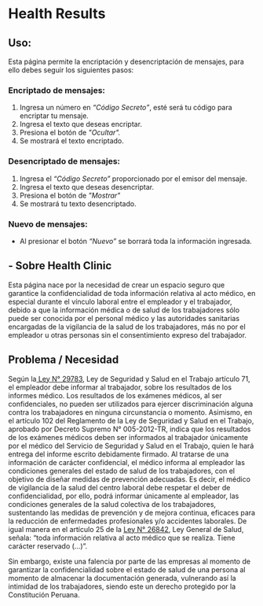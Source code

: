 # Health Results

## Uso:
Esta página permite la encriptación y desencriptación de mensajes, para ello debes seguir los siguientes pasos:

### Encriptado de mensajes: 
1. Ingresa un número en *“Código Secreto”*, esté será tu código para encriptar tu mensaje.
2. Ingresa el texto que deseas encriptar.
3. Presiona el botón de *"Ocultar".*
4. Se mostrará el texto encriptado.

### Desencriptado de mensajes: 
1. Ingresa el *“Código Secreto”* proporcionado por el emisor del mensaje. 
2. Ingresa el texto que deseas desencriptar.
3. Presiona el botón de *"Mostrar"*
4. Se mostrará tu texto desencriptado. 

### Nuevo de mensajes:
- Al presionar el botón *“Nuevo”* se borrará toda la información ingresada.

## - Sobre Health Clinic
Esta página nace por la necesidad de crear un espacio seguro que garantice la confidencialidad de toda información relativa al acto médico, en especial durante el vínculo laboral entre el empleador y el trabajador,  debido a que la información médica o de salud de los trabajadores sólo puede ser conocida por el personal médico y las autoridades sanitarias encargadas de la vigilancia de la salud de los trabajadores, más no por el empleador u otras personas sin el consentimiento expreso del trabajador.

## Problema / Necesidad
Según la[ Ley N° 29783](https://cdn.www.gob.pe/uploads/document/file/349382/LEY_DE_SEGURIDAD_Y_SALUD_EN_EL_TRABAJO.pdf " Ley 29783"), Ley de Seguridad y Salud en el Trabajo artículo 71, el empleador debe informar al trabajador, sobre los resultados de los informes médico. Los resultados de los exámenes médicos, al ser confidenciales, no pueden ser utilizados para ejercer discriminación alguna contra los trabajadores en ninguna circunstancia o momento.
Asimismo, en el artículo 102 del Reglamento de la Ley de Seguridad y Salud en el Trabajo, aprobado por Decreto Supremo N° 005-2012-TR, indica que los resultados de los exámenes médicos deben ser informados al trabajador únicamente por el médico del Servicio de Seguridad y Salud en el Trabajo, quien le hará entrega del informe escrito debidamente firmado.
Al tratarse de una información de carácter confidencial, el médico informa al empleador las condiciones generales del estado de salud de los trabajadores, con el objetivo de diseñar medidas de prevención adecuadas.
Es decir, el médico de vigilancia de la salud del centro laboral debe respetar el deber de confidencialidad, por ello, podrá informar únicamente al empleador, las condiciones generales de la salud colectiva de los trabajadores, sustentando las medidas de prevención y de mejora continua, eficaces para la reducción de enfermedades profesionales y/o accidentes laborales.
De igual manera en el artículo 25 de la [Ley N° 26842](http://www.essalud.gob.pe/transparencia/pdf/publicacion/ley26842.pdf "Ley N° 26842"), Ley General de Salud, señala: “toda información relativa al acto médico que se realiza. Tiene carácter reservado (…)”. 

Sin embargo, existe una falencia por parte de las empresas al momento de garantizar la confidencialidad sobre el estado de salud de una persona al momento de almacenar la documentación generada, vulnerando así la intimidad de los trabajadores, siendo este un derecho protegido por la Constitución Peruana. 